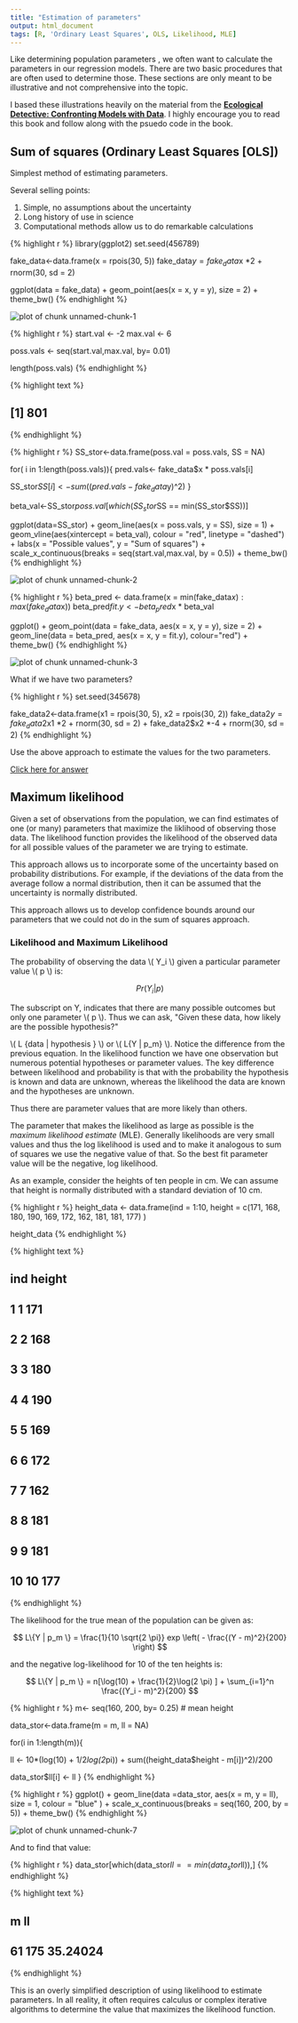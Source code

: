 ```yaml
---
title: "Estimation of parameters"
output: html_document
tags: [R, 'Ordinary Least Squares', OLS, Likelihood, MLE]
---
```





Like determining population parameters , we often want to calculate the parameters in our regression models.  There are two basic procedures that are often used to determine those.  These sections are only meant to be illustrative and not comprehensive into the topic.  

I based these illustrations heavily on the material from the [**Ecological Detective: Confronting Models with Data**](http://press.princeton.edu/titles/5987.html).  I highly encourage you to read this book and follow along with the psuedo code in the book.  

## Sum of squares (Ordinary Least Squares [OLS])

Simplest method of estimating parameters.  

Several selling points:

1. Simple, no assumptions about the uncertainty
2. Long history of use in science
3. Computational methods allow us to do remarkable calculations


{% highlight r %}
library(ggplot2)
set.seed(456789)

fake_data<-data.frame(x = rpois(30, 5))
fake_data$y = fake_data$x *2 + rnorm(30, sd = 2)

ggplot(data = fake_data) + 
  geom_point(aes(x = x, y = y), size = 2) +
  theme_bw()
{% endhighlight %}

![plot of chunk unnamed-chunk-1](/SNR_R_Group/figs/2016-10-07-REstimation2/unnamed-chunk-1-1.png)


{% highlight r %}
start.val <- -2
max.val <- 6

poss.vals <- seq(start.val,max.val, by= 0.01)

length(poss.vals)
{% endhighlight %}



{% highlight text %}
## [1] 801
{% endhighlight %}



{% highlight r %}
SS_stor<-data.frame(poss.val = poss.vals, SS = NA)

for( i in 1:length(poss.vals)){
  pred.vals<- fake_data$x * poss.vals[i]
  
  SS_stor$SS[i] <- sum((pred.vals - fake_data$y)^2)
}

beta_val<-SS_stor$poss.val[which(SS_stor$SS == min(SS_stor$SS))]

ggplot(data=SS_stor) +
  geom_line(aes(x = poss.vals, y = SS), size = 1) +
  geom_vline(aes(xintercept = beta_val), colour = "red", linetype = "dashed") +
  labs(x = "Possible values", y = "Sum of squares") +
  scale_x_continuous(breaks = seq(start.val,max.val, by = 0.5)) +
  theme_bw()
{% endhighlight %}

![plot of chunk unnamed-chunk-2](/SNR_R_Group/figs/2016-10-07-REstimation2/unnamed-chunk-2-1.png)


{% highlight r %}
beta_pred <- data.frame(x = min(fake_data$x):max(fake_data$x))
beta_pred$fit.y <- beta_pred$x * beta_val

ggplot() + 
  geom_point(data = fake_data, aes(x = x, y = y), size = 2) +
  geom_line(data = beta_pred, aes(x = x, y = fit.y), colour="red") +
  theme_bw()
{% endhighlight %}

![plot of chunk unnamed-chunk-3](/SNR_R_Group/figs/2016-10-07-REstimation2/unnamed-chunk-3-1.png)

What if we have two parameters?


{% highlight r %}
set.seed(345678)

fake_data2<-data.frame(x1 = rpois(30, 5), x2 = rpois(30, 2))
fake_data2$y = fake_data2$x1 *2 + rnorm(30, sd = 2) + fake_data2$x2 *-4 + rnorm(30, sd = 2)
{% endhighlight %}

Use the above approach to estimate the values for the two parameters.

[Click here for answer](https://chrischizinski.github.io/SNR_R_Group/answers/answer3.html)


## Maximum likelihood

Given a set of observations from the population, we can find estimates of one (or many) parameters that maximize the liklihood of observing those data.  The likelihood function provides the likelihood of the observed data for all possible values of the parameter we are trying to estimate. 

This approach allows us to incorporate some of the uncertainty based on probability distributions. For example, if the deviations of the data from the average follow a normal distribution, then it can be assumed that the uncertainty is normally distributed.  

This approach allows us to develop confidence bounds around our parameters that we could not do in the sum of squares approach.  

### Likelihood and Maximum Likelihood

The probability of observing the data \\( Y_i \\) given a particular parameter value \\( p \\) is:

$$ Pr(Y_i | p) $$

The subscript on Y, indicates that there are many possible outcomes but only one parameter \\( p \\). Thus we can ask, "Given these data, how likely are the possible hypothesis?"

\\( L \{data | hypothesis \} \\) or \\( L\{Y | p_m\} \\).  Notice the difference from the previous equation.  In the likelihood function we have one observation but numerous potential hypotheses or parameter values. The key difference between likelihood and probability is that with the probability the hypothesis is known and data are unknown, whereas the likelihood the data are known and the hypotheses are unknown. 

Thus there are parameter values that are more likely than others.  

The parameter that makes the likelihood as large as possible is the *maximum likelihood estimate* (MLE).  Generally likelihoods are very small values and thus the log likelihood is used and to make it analogous to sum of squares we use the negative value of that.  So the best fit parameter value will be the negative, log likelihood.  

As an example, consider the heights of ten people in cm.  We can assume that height is normally distributed with a standard deviation of 10 cm.  


{% highlight r %}
height_data <- data.frame(ind = 1:10, height = c(171, 168, 180, 190, 169, 172, 162, 181, 181, 177) )

height_data
{% endhighlight %}



{% highlight text %}
##    ind height
## 1    1    171
## 2    2    168
## 3    3    180
## 4    4    190
## 5    5    169
## 6    6    172
## 7    7    162
## 8    8    181
## 9    9    181
## 10  10    177
{% endhighlight %}

The likelihood for the true mean of the population can be given as:

$$ L\{Y | p_m \} = \frac{1}{10 \sqrt{2 \pi}} exp \left( - \frac{(Y - m)^2}{200} \right) $$  

and the negative log-likelihood for 10 of the ten heights is:

$$ L\{Y | p_m \} = n[\log(10) + \frac{1}{2}\log(2 \pi) ] + \sum_{i=1}^n \frac{(Y_i - m)^2}{200} $$


{% highlight r %}
m<- seq(160, 200, by= 0.25) # mean height

data_stor<-data.frame(m = m, ll = NA)

for(i in 1:length(m)){
  
  ll <- 10*(log(10) + 1/2*log(2*pi)) + sum((height_data$height - m[i])^2)/200
  
  data_stor$ll[i] <- ll
  }
{% endhighlight %}



{% highlight r %}
ggplot() +
  geom_line(data =data_stor, aes(x = m, y = ll), size = 1, colour = "blue" ) +
  scale_x_continuous(breaks = seq(160, 200, by = 5)) +
  theme_bw()
{% endhighlight %}

![plot of chunk unnamed-chunk-7](/SNR_R_Group/figs/2016-10-07-REstimation2/unnamed-chunk-7-1.png)

And to find that value:


{% highlight r %}
data_stor[which(data_stor$ll == min(data_stor$ll)),]
{% endhighlight %}



{% highlight text %}
##      m       ll
## 61 175 35.24024
{% endhighlight %}

This is an overly simplified description of using likelihood to estimate parameters.  In all reality, it often requires calculus or complex iterative algorithms to determine the value  that maximizes the likelihood function. 
